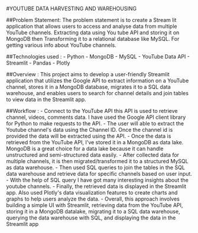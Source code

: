 #YOUTUBE DATA HARVESTING AND WAREHOUSING

##Problem Statement:
The problem statement is to create a Stream lit application that allows users to access and analyse data from multiple YouTube channels. Extracting data using You tube API and storing it on MongoDB then Transforming it to a relational database like MySQL. For getting various info about YouTube channels.

##Technologies used :
              -	Python
              -	MongoDB
              -	MySQL
              -	YouTube Data API
              -	Streamlit
              -	Pandas
              -	Plotly



##Overview :
    This project aims to develop a user-friendly Streamlit application that utilizes the Google API to extract information on a YouTube channel, stores it in a MongoDB database, migrates it to a SQL data     warehouse, and enables users to search for channel details and join tables to view data in the Streamlit app.


##Workflow :
    -	Connect to the YouTube API this API is used to retrieve channel, videos, comments data. I have used the Google API client library for Python to make requests to the API.
    -	The user will able to extract the Youtube channel's data using the Channel ID. Once the channel id is provided the data will be extracted using the API.
    -	Once the data is retrieved from the YouTube API, I've stored it in a MongoDB as data lake. MongoDB is a great choice for a data lake because it can handle unstructured and semi-structured data easily.
    -	After collected data for multiple channels, it is then migrated/transformed it to a structured MySQL as data warehouse.
    -	Then used SQL queries to join the tables in the SQL data warehouse and retrieve data for specific channels based on user input.
    -	With the help of SQL query I have got many interesting insights about the youtube channels.
    -	Finally, the retrieved data is displayed in the Streamlit app. Also used Plotly's data visualization features to create charts and graphs to help users analyze the data.
    -	Overall, this approach involves building a simple UI with Streamlit, retrieving data from the YouTube API, storing it in a MongoDB datalake, migrating it to a SQL data warehouse, querying the data warehouse with SQL, and displaying the data in the Streamlit app

